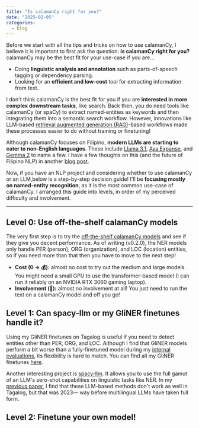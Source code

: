 ```yaml
---
title: "Is calamanCy right for you?"
date: "2025-02-05"
categories:
  - blog
---
```


Before we start with all the tips and tricks on how to use calamanCy, I believe it is important to first ask the question: **is calamanCy right for you?**
calamanCy may be the best fit for your use-case if you are...

- Doing **linguistic analysis and annotation** such as parts-of-speech tagging or dependency parsing.
- Looking for an **efficient and low-cost** tool for extracting information from text.

I don't think calamanCy is the best fit for you if you are **interested in more complex downstream tasks**, like search.
Back then, you do need tools like calamanCy (or spaCy) to extract named-entities as keywords and then integrating them into a semantic search workflow.
However, innovations like LLM-based [retrieval augmented generation (RAG)](https://en.wikipedia.org/wiki/Retrieval-augmented_generation)-based workflows made these processes easier to do without training or finetuning!

Although calamanCy focuses on Filipino, **modern LLMs are starting to cater to non-English languages**.
These include [Llama 3.1](https://ai.meta.com/blog/meta-llama-3-1/), [Aya Expanse](https://cohere.com/blog/aya-expanse-connecting-our-world), and [Gemma 2](https://ai.google.dev/gemma) to name a few.
I have a few thoughts on this (and the future of Filipino NLP) in another [blog post](https://ljvmiranda921.github.io/notebook/2024/12/17/filipino-llm/).

Now, if you have an NLP project and considering whether to use calamanCy or an LLM,below is a step-by-step decision guide!
I'll be **focusing mostly on named-entity recognition**, as it is the most common use-case of calamanCy.
I arranged this guide into levels, in order of my perceived difficulty and involvement.

---

## Level 0: Use off-the-shelf calamanCy models

The very first step is to try the [off-the-shelf calamanCy models](https://huggingface.co/collections/ljvmiranda921/calamancy-models-for-tagalog-nlp-65629cc46ef2a1d0f9605c87) and see if they give you decent performance.
As of writing (v0.2.0), the NER models only handle PER (person), ORG (organization), and LOC (location) entities, so if you need more than that then you have to move to the next step!

- **Cost (0 &rarr; 💰):** almost no cost to try out the medium and large models. You might need a small GPU to use the transformer-based model (I can run it reliably on an NVIDIA RTX 3060 gaming laptop).
- **Involvement (💪):** almost no involvement at all! You just need to run the text on a calamanCy model and off you go!

## Level 1: Can spacy-llm or my GliNER finetunes handle it?

Using my GliNER finetunes on Tagalog is useful if you need to detect entities other than PER, ORG, and LOC.
Although I find that GliNER models perform a bit worse than a fully-finetuned model during my [internal evaluations](https://ljvmiranda921.github.io/calamanCy/news/gliner/), its flexibility is hard to match.
You can find all my GliNER finetunes [here](https://huggingface.co/ljvmiranda921/tl_gliner_large).

Another interesting project is [spacy-llm](https://github.com/explosion/spacy-llm).
It allows you to use the full gamut of an LLM's zero-shot capabilities on linguistic tasks like NER.
In my [previous paper](https://aclanthology.org/2023.sealp-1.2.pdf), I find that these LLM-based methods don't work as well in Tagalog, but that was 2023&mdash; way before multilingual LLMs have taken full form.

## Level 2: Finetune your own model!
